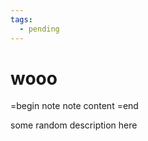 ```yaml
---
tags:
  - pending
---
```


# wooo
<!-- md:version 9.1.7 -->
<!-- md:default `true` -->
<!-- material/tags { include: [foo, bar] } -->

=begin note
note
content
=end

some random description here
